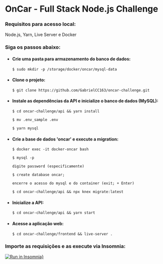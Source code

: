 # OnCar - Full Stack Node.js Challenge

### Requisitos para acesso local:
Node.js, Yarn, Live Server e Docker

### Siga os passos abaixo:

* #### Crie uma pasta para armazenamento do banco de dados:
  
    ```
    $ sudo mkdir -p /storage/docker/oncar/mysql-data
    ```

* #### Clone o projeto:
    ```
    $ git clone https://github.com/GabrielCC163/oncar-challenge.git
    ```
* #### Instale as dependências da API e inicialize o banco de dados (MySQL):
    ```
    $ cd oncar-challenge/api && yarn install

    $ mv .env_sample .env

    $ yarn mysql
    ```
* #### Crie a base de dados 'oncar' e execute a migration:
    ```
    $ docker exec -it docker-oncar bash

    $ mysql -p

    digite password (especificamente)

    $ create database oncar;

    encerre o acesso do mysql e do container (exit; + Enter)

    $ cd oncar-challenge/api && npx knex migrate:latest
    ```

* #### Inicialize a API:
    ```
    $ cd oncar-challenge/api && yarn start
    ```

* #### Acesse a aplicação web:
    ```
    $ cd oncar-challenge/frontend && live-server .
    ```

### Importe as requisições e as execute via Insomnia:

[![Run in Insomnia}](https://insomnia.rest/images/run.svg)](https://insomnia.rest/run/?label=OnCar%20Challenge%20API&uri=https%3A%2F%2Fgist.githubusercontent.com%2FGabrielCC163%2Fc4c94fbef5fb0d3637fb3483345493f9%2Fraw%2F93fa1c0bb5a2a23cf1fc9bca47c212bfb0fe1752%2Foncar_requests.json)
